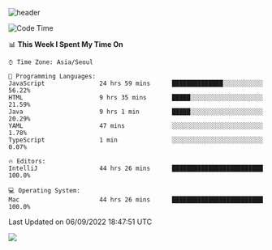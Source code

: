 ![header](https://capsule-render.vercel.app/api?type=Egg&color=timeAuto&height=300&section=header&text=PoPo&fontSize=90&animation=fadeIn)

  <!--START_SECTION:waka-->
![Code Time](http://img.shields.io/badge/Code%20Time-110%20hrs%2043%20mins-blue)

📊 **This Week I Spent My Time On** 

```text
⌚︎ Time Zone: Asia/Seoul

💬 Programming Languages: 
JavaScript               24 hrs 59 mins      ██████████████░░░░░░░░░░░   56.22% 
HTML                     9 hrs 35 mins       █████░░░░░░░░░░░░░░░░░░░░   21.59% 
Java                     9 hrs 1 min         █████░░░░░░░░░░░░░░░░░░░░   20.29% 
YAML                     47 mins             ░░░░░░░░░░░░░░░░░░░░░░░░░   1.78% 
TypeScript               1 min               ░░░░░░░░░░░░░░░░░░░░░░░░░   0.07%

🔥 Editors: 
IntelliJ                 44 hrs 26 mins      █████████████████████████   100.0%

💻 Operating System: 
Mac                      44 hrs 26 mins      █████████████████████████   100.0%

```


 Last Updated on 06/09/2022 18:47:51 UTC
<!--END_SECTION:waka-->



<img src="https://capsule-render.vercel.app/api?type=Egg&color=timeAuto&height=300&section=footer&text=PoPo&fontSize=90&animation=fadeIn&reversal=true" />
